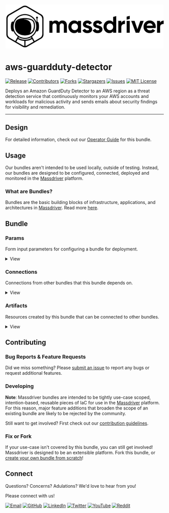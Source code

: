 [![Massdriver][logo]][website]

# aws-guardduty-detector

[![Release][release_shield]][release_url]
[![Contributors][contributors_shield]][contributors_url]
[![Forks][forks_shield]][forks_url]
[![Stargazers][stars_shield]][stars_url]
[![Issues][issues_shield]][issues_url]
[![MIT License][license_shield]][license_url]


Deploys an Amazon GuardDuty Detector to an AWS region as a threat detection service that continuously monitors your AWS accounts and workloads for malicious activity and sends emails about security findings for visibility and remediation.


---

## Design

For detailed information, check out our [Operator Guide](operator.md) for this bundle.

## Usage

Our bundles aren't intended to be used locally, outside of testing. Instead, our bundles are designed to be configured, connected, deployed and monitored in the [Massdriver][website] platform.

### What are Bundles?

Bundles are the basic building blocks of infrastructure, applications, and architectures in [Massdriver][website]. Read more [here](https://docs.massdriver.cloud/concepts/bundles).

## Bundle

### Params

Form input parameters for configuring a bundle for deployment.

<details>
<summary>View</summary>

<!-- PARAMS:START -->

**Params coming soon**

<!-- PARAMS:END -->

</details>

### Connections

Connections from other bundles that this bundle depends on.

<details>
<summary>View</summary>

<!-- CONNECTIONS:START -->

**Connections coming soon**

<!-- CONNECTIONS:END -->

</details>

### Artifacts

Resources created by this bundle that can be connected to other bundles.

<details>
<summary>View</summary>

<!-- ARTIFACTS:START -->

**Artifacts coming soon**

<!-- ARTIFACTS:END -->

</details>

## Contributing

<!-- CONTRIBUTING:START -->

### Bug Reports & Feature Requests

Did we miss something? Please [submit an issue](https://github.com/massdriver-cloud/aws-guardduty-detector/issues) to report any bugs or request additional features.

### Developing

**Note**: Massdriver bundles are intended to be tightly use-case scoped, intention-based, reusable pieces of IaC for use in the [Massdriver][website] platform. For this reason, major feature additions that broaden the scope of an existing bundle are likely to be rejected by the community.

Still want to get involved? First check out our [contribution guidelines](https://docs.massdriver.cloud/bundles/contributing).

### Fix or Fork

If your use-case isn't covered by this bundle, you can still get involved! Massdriver is designed to be an extensible platform. Fork this bundle, or [create your own bundle from scratch](https://docs.massdriver.cloud/bundles/development)!

<!-- CONTRIBUTING:END -->

## Connect

<!-- CONNECT:START -->

Questions? Concerns? Adulations? We'd love to hear from you!

Please connect with us!

[![Email][email_shield]][email_url]
[![GitHub][github_shield]][github_url]
[![LinkedIn][linkedin_shield]][linkedin_url]
[![Twitter][twitter_shield]][twitter_url]
[![YouTube][youtube_shield]][youtube_url]
[![Reddit][reddit_shield]][reddit_url]

<!-- markdownlint-disable -->

[logo]: https://raw.githubusercontent.com/massdriver-cloud/docs/main/static/img/logo-with-logotype-horizontal-400x110.svg
[docs]: https://docs.massdriver.cloud/?utm_source=github&utm_medium=readme&utm_campaign=aws-guardduty-detector&utm_content=docs
[website]: https://www.massdriver.cloud/?utm_source=github&utm_medium=readme&utm_campaign=aws-guardduty-detector&utm_content=website
[github]: https://github.com/massdriver-cloud?utm_source=github&utm_medium=readme&utm_campaign=aws-guardduty-detector&utm_content=github
[slack]: https://massdriverworkspace.slack.com/?utm_source=github&utm_medium=readme&utm_campaign=aws-guardduty-detector&utm_content=slack
[linkedin]: https://www.linkedin.com/company/massdriver/?utm_source=github&utm_medium=readme&utm_campaign=aws-guardduty-detector&utm_content=linkedin



[contributors_shield]: https://img.shields.io/github/contributors/massdriver-cloud/aws-guardduty-detector.svg?style=for-the-badge
[contributors_url]: https://github.com/massdriver-cloud/aws-guardduty-detector/graphs/contributors
[forks_shield]: https://img.shields.io/github/forks/massdriver-cloud/aws-guardduty-detector.svg?style=for-the-badge
[forks_url]: https://github.com/massdriver-cloud/aws-guardduty-detector/network/members
[stars_shield]: https://img.shields.io/github/stars/massdriver-cloud/aws-guardduty-detector.svg?style=for-the-badge
[stars_url]: https://github.com/massdriver-cloud/aws-guardduty-detector/stargazers
[issues_shield]: https://img.shields.io/github/issues/massdriver-cloud/aws-guardduty-detector.svg?style=for-the-badge
[issues_url]: https://github.com/massdriver-cloud/aws-guardduty-detector/issues
[release_url]: https://github.com/massdriver-cloud/aws-guardduty-detector/releases/latest
[release_shield]: https://img.shields.io/github/release/massdriver-cloud/aws-guardduty-detector.svg?style=for-the-badge
[license_shield]: https://img.shields.io/github/license/massdriver-cloud/aws-guardduty-detector.svg?style=for-the-badge
[license_url]: https://github.com/massdriver-cloud/aws-guardduty-detector/blob/main/LICENSE


[email_url]: mailto:support@massdriver.cloud
[email_shield]: https://img.shields.io/badge/email-Massdriver-black.svg?style=for-the-badge&logo=mail.ru&color=000000
[github_url]: mailto:support@massdriver.cloud
[github_shield]: https://img.shields.io/badge/follow-Github-black.svg?style=for-the-badge&logo=github&color=181717
[linkedin_url]: https://linkedin.com/in/massdriver-cloud
[linkedin_shield]: https://img.shields.io/badge/follow-LinkedIn-black.svg?style=for-the-badge&logo=linkedin&color=0A66C2
[twitter_url]: https://twitter.com/massdriver?utm_source=github&utm_medium=readme&utm_campaign=aws-guardduty-detector&utm_content=twitter
[twitter_shield]: https://img.shields.io/badge/follow-Twitter-black.svg?style=for-the-badge&logo=twitter&color=1DA1F2
[discourse_url]: https://community.massdriver.cloud?utm_source=github&utm_medium=readme&utm_campaign=aws-guardduty-detector&utm_content=discourse
[discourse_shield]: https://img.shields.io/badge/join-Discourse-black.svg?style=for-the-badge&logo=discourse&color=000000
[youtube_url]: https://www.youtube.com/channel/UCfj8P7MJcdlem2DJpvymtaQ
[youtube_shield]: https://img.shields.io/badge/subscribe-Youtube-black.svg?style=for-the-badge&logo=youtube&color=FF0000
[reddit_url]: https://www.reddit.com/r/massdriver
[reddit_shield]: https://img.shields.io/badge/subscribe-Reddit-black.svg?style=for-the-badge&logo=reddit&color=FF4500

<!-- markdownlint-restore -->

<!-- CONNECT:END -->
